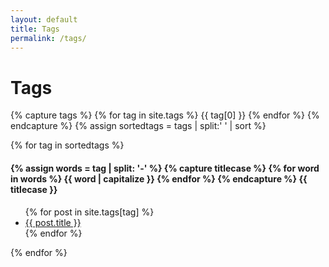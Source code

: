 ```yaml
---
layout: default
title: Tags
permalink: /tags/
---
```


# Tags

{% capture tags %}
  {% for tag in site.tags %}
    {{ tag[0] }}
  {% endfor %}
{% endcapture %}
{% assign sortedtags = tags | split:' ' | sort %}

{% for tag in sortedtags %}
  <h4>
		{% assign words = tag | split: '-' %}
		{% capture titlecase %}
			{% for word in words %}
				{{ word | capitalize }}
			{% endfor %}
		{% endcapture %}
		{{ titlecase }}
	</h4>
  <ul>
  {% for post in site.tags[tag] %}
    <li>
      <a href="{{ post.url }}">{{ post.title }}</a>
    </li>
  {% endfor %}
  </ul>
{% endfor %}